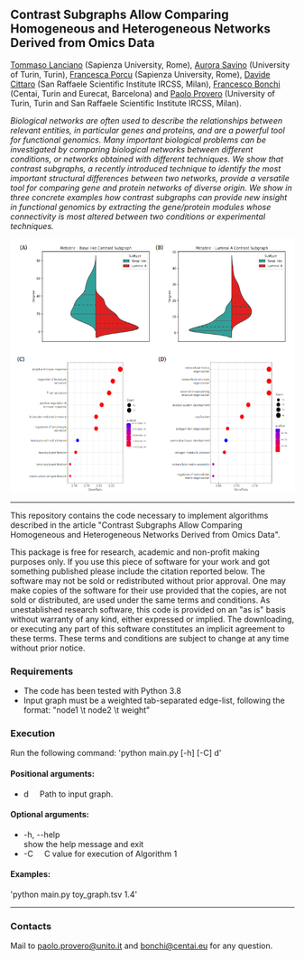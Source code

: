 ## Contrast Subgraphs Allow Comparing Homogeneous and Heterogeneous Networks Derived from Omics Data

[Tommaso Lanciano](https://phd.uniroma1.it/web/LANCIANO-TOMMASO_nP1661409_EN.aspx) (Sapienza University, Rome), [Aurora Savino](https://humantechnopole.it/it/people/aurora-savino/)  (University of Turin, Turin), [Francesca Porcu](https://www.linkedin.com/in/francesca-porcu-189a13168/?originalSubdomain=it)  (Sapienza University, Rome), [Davide Cittaro](https://research.hsr.it/en/centers/omics-sciences/innovation-lab/davide-cittaro.html)  (San Raffaele Scientific Institute IRCSS, Milan), [Francesco Bonchi](http://www.francescobonchi.com/) (Centai, Turin and Eurecat, Barcelona) and [Paolo Provero](https://biotec.campusnet.unito.it/do/docenti.pl/Alias?paolo.provero#tab-profilo) (University of Turin, Turin and San Raffaele Scientific Institute IRCSS, Milan).

_Biological networks are often used to describe the relationships between relevant entities, in particular genes and proteins, and are a powerful tool for functional genomics. Many important biological problems can be investigated by comparing biological networks between different conditions, or networks obtained with different techniques. We show that contrast subgraphs, a recently introduced technique to identify the most important structural differences between two networks, provide a versatile tool for comparing gene and protein networks of diverse origin. We show in three concrete examples how contrast subgraphs can provide new insight in functional genomics by extracting the gene/protein modules whose connectivity is most altered between two conditions or experimental techniques._


<p align="center">
  <img width="700" height="450" src="https://github.com/tlancian/bio_cs/blob/main/fig.png">
</p>


---

This repository contains the code necessary to implement algorithms described in the article "Contrast Subgraphs Allow Comparing Homogeneous and Heterogeneous Networks Derived from Omics Data".

This package is free for research, academic and non-profit making purposes only. If you use this piece of software for your work and got something published please include the citation reported below. The software may not be sold or redistributed without prior approval. One may make copies of the software for their use provided that the copies, are not sold or distributed, are used under the same terms and conditions. As unestablished research software, this code is provided on an "as is" basis without warranty of any kind, either expressed or implied. The downloading, or executing any part of this software constitutes an implicit agreement to these terms. These terms and conditions are subject to change at any time without prior notice.



### Requirements

* The code has been tested with Python 3.8
* Input graph must be a weighted tab-separated edge-list, following the format: "node1 \t node2 \t weight"


### Execution

Run the following command: 'python main.py [-h] [-C] d'

#### Positional arguments:
  * d           &nbsp;&nbsp;&nbsp;&nbsp;Path to input graph.

#### Optional arguments:
  * -h, --help  
    show the help message and exit	
  * -C       &nbsp;&nbsp;&nbsp;&nbsp;C value for execution of Algorithm 1
  	
#### Examples:
'python main.py toy_graph.tsv 1.4'  


---
  
### Contacts
Mail to [paolo.provero@unito.it](mailto:paolo.provero@unito.it) and [bonchi@centai.eu](mailto:bonchi@centai.eu) for any question.
